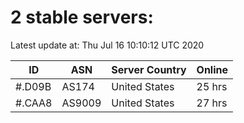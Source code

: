 # 2 stable servers:

Latest update at: Thu Jul 16 10:10:12 UTC 2020

| ID | ASN | Server Country | Online |
| -- | --- | -------------- | ------ |
| #.D09B | AS174 | United States | 25 hrs |
| #.CAA8 | AS9009 | United States | 27 hrs |

